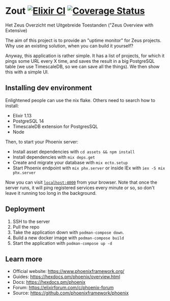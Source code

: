 # Zout [![Elixir CI](https://github.com/ZeusWPI/ZOUT/actions/workflows/elixir.yml/badge.svg)](https://github.com/ZeusWPI/ZOUT/actions/workflows/elixir.yml) [![Coverage Status](https://coveralls.io/repos/github/ZeusWPI/ZOUT/badge.svg?branch=master)](https://coveralls.io/github/ZeusWPI/ZOUT?branch=master)

Het Zeus Overzicht met Uitgebreide Toestanden ("Zeus Overview with Extensive)

The aim of this project is to provide an "uptime monitor" for Zeus projects.
Why use an existing solution, when you can build it yourself?

Anyway, this application is rather simple.
It has a list of projects, for which it pings some URL every X time, and saves the result in a big PostgreSQL table (we use TimescaleDB, so we can save all the things).
We then show this with a simple UI.

## Installing dev environment

Enlightened people can use the nix flake.
Others need to search how to install:

- Elixir 1.13
- PostgreSQL 14
- TimescaleDB extension for PostgresSQL
- Node

Then, to start your Phoenix server:

  * Install asset dependencies with `cd assets && npm install`
  * Install dependencies with `mix deps.get`
  * Create and migrate your database with `mix ecto.setup`
  * Start Phoenix endpoint with `mix phx.server` or inside IEx with `iex -S mix phx.server`

Now you can visit [`localhost:4000`](http://localhost:4000) from your browser.
Note that once the server runs, it will ping registered services every minute or so,
so don't leave it running too long in the background.

## Deployment

1. SSH to the server
2. Pull the repo
3. Take the application down with `podman-compose down`.
4. Build a new docker image with `podman-compose build`
5. Start the application with `podman-compose up -d`

## Learn more

  * Official website: https://www.phoenixframework.org/
  * Guides: https://hexdocs.pm/phoenix/overview.html
  * Docs: https://hexdocs.pm/phoenix
  * Forum: https://elixirforum.com/c/phoenix-forum
  * Source: https://github.com/phoenixframework/phoenix
